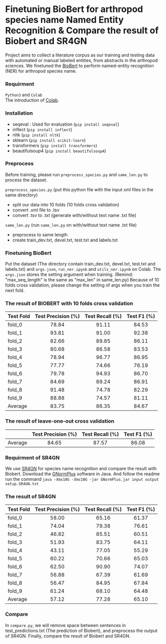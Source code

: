 # Finetuning BioBert for arthropod species name Named Entity Recognition & Compare the result of Biobert and SR4GN

Project aims to collect a literature corpus as our training and testing data with automated or manual labeled entities, from abstracts in the arthropod sciences. We finetuned the [BioBert](https://github.com/dmis-lab/biobert-pytorch) to perform named-entity recognition (NER) for arthropod species name.

### Requirment

`Python3` and `Colab`<br>
The introduction of [Colab](https://colab.research.google.com/?utm_source=scs-index#scrollTo=5fCEDCU_qrC0).

### Installation

- seqeval : Used for evaluation (`pip install seqeval`)
- inflect (`pip install inflect`)
- nltk (`pip install nltk`)
- sklearn (`pip install scikit-learn`)
- transformers (`pip install transformers`)
- beautifulsoup4 (`pip install beautifulsoup4`)

### Preprocess

Before training, please run `preprocess_species.py` and `same_len.py` to process the dataset.

`preprocess_species.py` (put this python file with the input xml files in the same directory)

- split our data into 10 folds (10 folds cross validation)
- convert .xml file to .tsv
- convert .tsv to .txt (generate with/without text name .txt file)

`same_len.py` (run `same_len.py` on with/without text name .txt file)

- preprocess to same length
- create train_dev.txt, devel.txt, test.txt and labels.txt

### Finetuning BioBert

Put the dataset (The directory contain train_dev.txt, devel.txt, test.txt and labels.txt) and `args.json`, `run_ner.ipynb` and `utils_ner.ipynb` on Colab.
The `args.json` stores the setting argument when training. (Remind: "max_seq_length" is the same as "max_len" in same_len.py) Because of 10 folds cross validation, please change the setting of args when you train the next fold.

### The result of BIOBERT with 10 folds cross validation

| Test Fold | Test Precision (%) | Test Recall (%) | Test F1 (%) |
| --------- | :----------------: | :-------------: | :---------: |
| fold_0    |       78.84        |      91.11      |    84.53    |
| fold_1    |       93.81        |      91.00      |    92.38    |
| fold_2    |       82.66        |      89.85      |    86.11    |
| fold_3    |       80.68        |      86.58      |    83.53    |
| fold_4    |       78.94        |      96.77      |    86.95    |
| fold_5    |       77.77        |      74.66      |    76.19    |
| fold_6    |       79.78        |      94.93      |    86.70    |
| fold_7    |       84.69        |      89.24      |    86.91    |
| fold_8    |       91.48        |      74.78      |    82.29    |
| fold_9    |       88.88        |      74.57      |    81.11    |
| Average   |       83.75        |      86.35      |    84.67    |

### The result of leave-one-out cross validation

|         | Test Precision (%) | Test Recall (%) | Test F1 (%) |
| ------- | :----------------: | :-------------: | :---------: |
| Average |       84.65        |      87.57      |    86.08    |

### Requirment of SR4GN

We use [SR4GN](https://www.ncbi.nlm.nih.gov/research/bionlp/Tools/sr4gn/) for species name recognition and compare the result with Biobert.
Download the [GNormPlus](https://www.ncbi.nlm.nih.gov/research/bionlp/Tools/gnormplus/) software in Java. And follow the readme run the command `java -Xmx10G -Xms10G -jar GNormPlus.jar input output setup.SR4GN.txt`

### The result of SR4GN

| Test Fold | Test Precision (%) | Test Recall (%) | Test F1 (%) |
| --------- | :----------------: | :-------------: | :---------: |
| fold_0    |       58.00        |      65.16      |    61.37    |
| fold_1    |       74.04        |      79.38      |    76.61    |
| fold_2    |       46.82        |      85.51      |    60.51    |
| fold_3    |       51.93        |      83.75      |    64.11    |
| fold_4    |       43.11        |      77.05      |    55.29    |
| fold_5    |       60.22        |      70.66      |    65.03    |
| fold_6    |       62.50        |      90.90      |    74.07    |
| fold_7    |       56.88        |      67.39      |    61.69    |
| fold_8    |       56.47        |      84.95      |    67.84    |
| fold_9    |       61.24        |      68.10      |    64.48    |
| Average   |       57.12        |      77.28      |    65.10    |

### Compare

In `compare.py`, we will remove space between sentences in test_predictions.txt (The prediction of Biobert), and preprocess the output of SR4GN. Finally, compare the result of Biobert and SR4GN.
